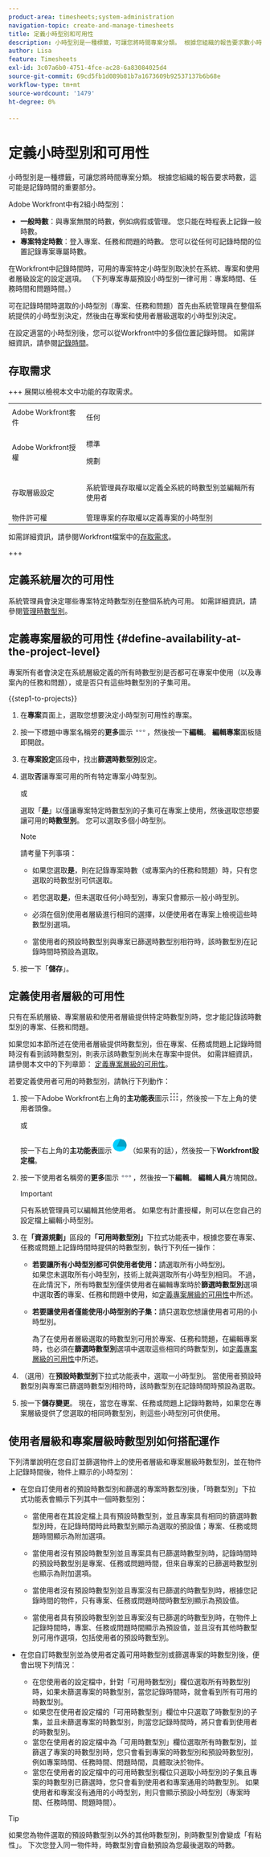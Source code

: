 ```yaml
---
product-area: timesheets;system-administration
navigation-topic: create-and-manage-timesheets
title: 定義小時型別和可用性
description: 小時型別是一種標籤，可讓您將時間專案分類。 根據您組織的報告要求數小時，這可能是記錄時間的重要部分。
author: Lisa
feature: Timesheets
exl-id: 3c07a6b0-4751-4fce-ac28-6a83084025d4
source-git-commit: 69cd5fb1d089b81b7a1673609b92537137b6b68e
workflow-type: tm+mt
source-wordcount: '1479'
ht-degree: 0%

---
```


# 定義小時型別和可用性

<!--Audited: 6/2025-->

小時型別是一種標籤，可讓您將時間專案分類。 根據您組織的報告要求時數，這可能是記錄時間的重要部分。

Adobe Workfront中有2組小時型別：

* **一般時數**：與專案無關的時數，例如病假或管理。 您只能在時程表上記錄一般時數。
* **專案特定時數**：登入專案、任務和問題的時數。 您可以從任何可記錄時間的位置記錄專案專屬時數。

在Workfront中記錄時間時，可用的專案特定小時型別取決於在系統、專案和使用者層級設定的設定選項。 （下列專案專屬預設小時型別一律可用：專案時間、任務時間和問題時間。）

可在記錄時間時選取的小時型別（專案、任務和問題）首先由系統管理員在整個系統提供的小時型別決定，然後由在專案和使用者層級選取的小時型別決定。

在設定適當的小時型別後，您可以從Workfront中的多個位置記錄時間。 如需詳細資訊，請參閱[記錄時間](../../timesheets/create-and-manage-timesheets/log-time.md)。

## 存取需求

+++ 展開以檢視本文中功能的存取需求。

<table style="table-layout:auto"> 
 <col> 
 </col>
 <tbody> 
  <tr> 
   <td>Adobe Workfront套件</td> 
   <td> <p>任何</p> </td> 
  </tr> 
  <tr> 
   <td>Adobe Workfront授權</td> 
   <td> <p>標準</p> 
   <p>規劃</p>
   </td> 
  </tr> 
  <tr> 
   <td>存取層級設定</td> 
   <td> <p>系統管理員存取權以定義全系統的時數型別並編輯所有使用者</p> </td> 
  </tr> 
  <tr> 
   <td>物件許可權</td> 
   <td>管理專案的存取權以定義專案的小時型別</td> 
  </tr> 
 </tbody> 
</table>

如需詳細資訊，請參閱Workfront檔案中的[存取需求](/help/quicksilver/administration-and-setup/add-users/access-levels-and-object-permissions/access-level-requirements-in-documentation.md)。

+++

## 定義系統層次的可用性

系統管理員會決定哪些專案特定時數型別在整個系統內可用。 如需詳細資訊，請參閱[管理時數型別](../../administration-and-setup/set-up-workfront/configure-timesheets-schedules/hour-types.md)。

## 定義專案層級的可用性 {#define-availability-at-the-project-level}

專案所有者會決定在系統層級定義的所有時數型別是否都可在專案中使用（以及專案內的任務和問題），或是否只有這些時數型別的子集可用。

{{step1-to-projects}}

1. 在&#x200B;**專案**&#x200B;頁面上，選取您想要決定小時型別可用性的專案。
1. 按一下標題中專案名稱旁的&#x200B;**更多**&#x200B;圖示![更多圖示](assets/more-icon.png)，然後按一下&#x200B;**編輯**。 **編輯專案**&#x200B;面板隨即開啟。

1. 在&#x200B;**專案設定**&#x200B;區段中，找出&#x200B;**篩選時數型別**&#x200B;設定。

1. 選取&#x200B;**否**&#x200B;讓專案可用的所有特定專案小時型別。

   或

   選取「**是**」以僅讓專案特定時數型別的子集可在專案上使用，然後選取您想要讓可用的&#x200B;**時數型別**。 您可以選取多個小時型別。

   >[!NOTE]
   >
   >   請考量下列事項：
   >   
   >   * 如果您選取&#x200B;**是**，則在記錄專案時數（或專案內的任務和問題）時，只有您選取的時數型別可供選取。
   >   
   >   * 若您選取&#x200B;**是**，但未選取任何小時型別，專案只會顯示一般小時型別。
   >
   >   * 必須在個別使用者層級進行相同的選擇，以便使用者在專案上檢視這些時數型別選項。
   >
   >   * 當使用者的預設時數型別與專案已篩選時數型別相符時，該時數型別在記錄時間時預設為選取。

1. 按一下「**儲存**」。

## 定義使用者層級的可用性

只有在系統層級、專案層級和使用者層級提供特定時數型別時，您才能記錄該時數型別的專案、任務和問題。

如果您如本節所述在使用者層級提供時數型別，但在專案、任務或問題上記錄時間時沒有看到該時數型別，則表示該時數型別尚未在專案中提供。 如需詳細資訊，請參閱本文中的下列章節： [定義專案層級的可用性](#define-availability-at-the-project-level)。

若要定義使用者可用的時數型別，請執行下列動作：

1. 按一下Adobe Workfront右上角的&#x200B;**主功能表**&#x200B;圖示![主功能表圖示](assets/main-menu-icon.png)，然後按一下左上角的使用者頭像。

   或

   按一下右上角的&#x200B;**主功能表**&#x200B;圖示![主功能表圖示](assets/adobe-main-menu.png) （如果有的話），然後按一下&#x200B;**Workfront設定檔**。

1. 按一下使用者名稱旁的&#x200B;**更多**&#x200B;圖示![更多](assets/more-icon.png)，然後按一下&#x200B;**編輯**。 **編輯人員**&#x200B;方塊開啟。

   >[!IMPORTANT]
   >
   >只有系統管理員可以編輯其他使用者。 如果您有計畫授權，則可以在您自己的設定檔上編輯小時型別。


1. 在&#x200B;**「資源規劃」**&#x200B;區段的&#x200B;**「可用時數型別」**&#x200B;下拉式功能表中，根據您要在專案、任務或問題上記錄時間時提供的時數型別，執行下列任一操作：

   * **若要讓所有小時型別都可供使用者使用：**&#x200B;請選取所有小時型別。\
     如果您未選取所有小時型別，技術上就與選取所有小時型別相同。 不過，在此情況下，所有時數型別僅供使用者在編輯專案時於&#x200B;**篩選時數型別**&#x200B;選項中選取&#x200B;**否**&#x200B;的專案、任務和問題中使用，如[定義專案層級的可用性](#define-availability-at-the-project-level)中所述。
   * **若要讓使用者僅能使用小時型別的子集：**&#x200B;請只選取您想讓使用者可用的小時型別。

     為了在使用者層級選取的時數型別可用於專案、任務和問題，在編輯專案時，也必須在&#x200B;**篩選時數型別**&#x200B;選項中選取這些相同的時數型別，如[定義專案層級的可用性](#define-availability-at-the-project-level)中所述。

1. （選用）在&#x200B;**預設時數型別**&#x200B;下拉式功能表中，選取一小時型別。 當使用者預設時數型別與專案已篩選時數型別相符時，該時數型別在記錄時間時預設為選取。

1. 按一下&#x200B;**儲存變更**。 現在，當您在專案、任務或問題上記錄時數時，如果您在專案層級提供了您選取的相同時數型別，則這些小時型別可供使用。

## 使用者層級和專案層級時數型別如何搭配運作

下列清單說明在您自訂並篩選物件上的使用者層級和專案層級時數型別，並在物件上記錄時間後，物件上顯示的小時型別：

* 在您自訂使用者的預設時數型別和篩選的專案時數型別後，「時數型別」下拉式功能表會顯示下列其中一個時數型別：

   * 當使用者在其設定檔上具有預設時數型別，並且專案具有相同的篩選時數型別時，在記錄時間時此時數型別顯示為選取的預設值；專案、任務或問題時間顯示為附加選項。

   * 當使用者沒有預設時數型別並且專案具有已篩選時數型別時，記錄時間時的預設時數型別是專案、任務或問題時間，但來自專案的已篩選時數型別也顯示為附加選項。

   * 當使用者沒有預設時數型別並且專案沒有已篩選的時數型別時，根據您記錄時間的物件，只有專案、任務或問題時間時數型別顯示為預設值。

   * 當使用者具有預設時數型別並且專案沒有已篩選的時數型別時，在物件上記錄時間時，專案、任務或問題時間顯示為預設值，並且沒有其他時數型別可用作選項，包括使用者的預設時數型別。

* 在您自訂時數型別並為使用者定義可用時數型別或篩選專案的時數型別後，便會出現下列情況：

   * 在您使用者的設定檔中，針對「可用時數型別」欄位選取所有時數型別時，如果未篩選專案的時數型別，當您記錄時間時，就會看到所有可用的時數型別。
   * 如果您在使用者設定檔的「可用時數型別」欄位中只選取了時數型別的子集，並且未篩選專案的時數型別，則當您記錄時間時，將只會看到使用者的時數型別。
   * 當您在使用者的設定檔中為「可用時數型別」欄位選取所有時數型別，並篩選了專案的時數型別時，您只會看到專案的時數型別和預設時數型別，例如專案時間、任務時間、問題時間，具體取決於物件。
   * 當您在使用者的設定檔中的可用時數型別欄位只選取小時型別的子集且專案的時數型別已篩選時，您只會看到使用者和專案通用的時數型別。 如果使用者和專案沒有通用的小時型別，則只會顯示預設小時型別（專案時間、任務時間、問題時間）。

>[!TIP]
>
>   如果您為物件選取的預設時數型別以外的其他時數型別，則時數型別會變成「有粘性」。 下次您登入同一物件時，時數型別會自動預設為您最後選取的時數。

